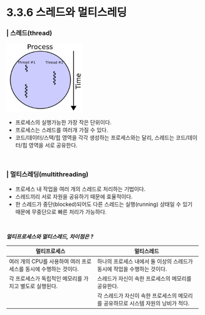 # 3.3.6 스레드와 멀티스레딩

### | 스레드(thread)

<img src="../../assets/3.3.6/thread.png" width="200px" height="180px">

- 프로세스의 실행가능한 가장 작은 단위이다.
- 프로세스는 스레드를 여러개 가질 수 있다.
- 코드/데이터/스택/힙 영역을 각각 생성하는 프로세스와는 달리, 스레드는 코드/데이터/힙 영역을 서로 공유한다.

<br />

### | 멀티스레딩(multithreading)

- 프로세스 내 작업을 여러 개의 스레드로 처리하는 기법이다.
- 스레드끼리 서로 자원을 공유하기 때문에 효율적이다.
- 한 스레드가 중단(blocked)되어도 다른 스레드는 실행(running) 상태일 수 있기 때문에 무중단으로 빠른 처리가 가능하다.

<br />

<b> _멀티프로세스와 멀티스레드, 차이점은 ?_ </b>

| 멀티프로세스                                                     | 멀티스레드                                                                        |
| ---------------------------------------------------------------- | --------------------------------------------------------------------------------- |
| 여러 개의 CPU를 사용하여 여러 프로세스를 동시에 수행하는 것이다. | 하나의 프로세스 내에서 둘 이상의 스레드가 동시에 작업을 수행하는 것이다.          |
| 각 프로세스가 독립적인 메모리를 가지고 별도로 실행된다.          | 스레드가 자신이 속한 프로세스의 메모리를 공유한다.                                |
|                                                                  | 각 스레드가 자신이 속한 프로세스의 메모리를 공유하므로 시스템 자원의 낭비가 적다. |
